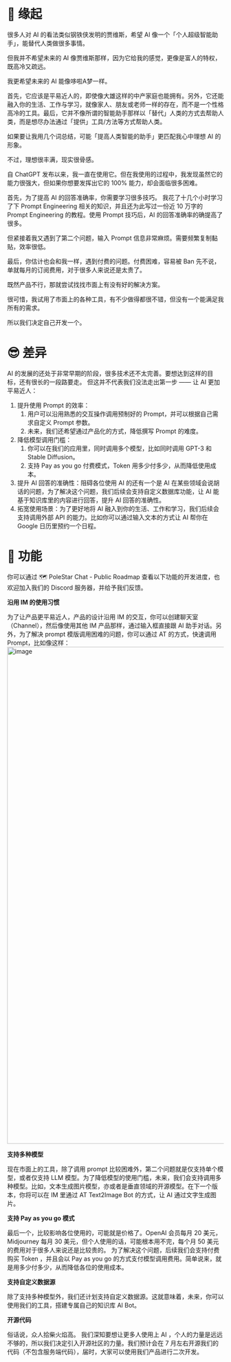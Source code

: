 # 🤔 缘起
很多人对 AI 的看法类似钢铁侠发明的贾维斯，希望 AI 像一个「个人超级智能助手」，能替代人类做很多事情。

但我并不希望未来的 AI 像贾维斯那样，因为它给我的感觉，更像是富人的特权，既高冷又疏远。

我更希望未来的 AI 能像哆啦A梦一样。

首先，它应该是平易近人的，即使像大雄这样的中产家庭也能拥有。另外，它还能融入你的生活、工作与学习，就像家人、朋友或老师一样的存在，而不是一个性格高冷的工具。最后，它并不像所谓的智能助手那样以「替代」人类的方式去帮助人类，而是想尽办法通过「提供」工具/方法等方式帮助人类。

如果要让我用几个词总结，可能「提高人类智能的助手」更匹配我心中理想 AI 的形象。

不过，理想很丰满，现实很骨感。

自 ChatGPT 发布以来，我一直在使用它。但在我使用的过程中，我发现虽然它的能力很强大，但如果你想要发挥出它的 100% 能力，却会面临很多困难。

首先，为了提高 AI 的回答准确率，你需要学习很多技巧。
我花了十几个小时学习了下 Prompt Engineering 相关的知识，并且还为此写过一份近 10 万字的 Prompt Engineering 的教程。使用 Prompt 技巧后，AI 的回答准确率的确提高了很多。

但紧接着我又遇到了第二个问题，输入 Prompt 信息非常麻烦。需要频繁复制黏贴，效率很低。

最后，你估计也会和我一样，遇到付费的问题。付费困难，容易被 Ban 先不说，单就每月的订阅费用，对于很多人来说还是太贵了。

既然产品不行，那就尝试找找市面上有没有好的解决方案。

很可惜，我试用了市面上的各种工具，有不少做得都很不错，但没有一个能满足我所有的需求。

所以我们决定自己开发一个。

# 😎 差异
AI 的发展的还处于非常早期的阶段，很多技术还不太完善。要想达到这样的目标，还有很长的一段路要走。
但这并不代表我们没法走出第一步 —— 让 AI 更加平易近人：

1. 提升使用 Prompt 的效率：
   1. 用户可以沿用熟悉的交互操作调用预制好的 Prompt，并可以根据自己需求自定义 Prompt 参数。
   2. 未来，我们还希望通过产品化的方式，降低撰写 Prompt 的难度。
2. 降低模型调用门槛：
   1. 你可以在我们的应用里，同时调用多个模型，比如同时调用 GPT-3 和 Stable Diffusion。
   2. 支持 Pay as you go 付费模式，Token 用多少付多少，从而降低使用成本。
3. 提升 AI 回答的准确性：阻碍各位使用 AI 的还有一个是 AI 在某些领域会说胡话的问题，为了解决这个问题，我们后续会支持自定义数据库功能，让 AI 能基于知识库里的内容进行回答，提升 AI 回答的准确性。
4. 拓宽使用场景：为了更好地将 AI 融入到你的生活、工作和学习，我们后续会支持调用外部 API 的能力。比如你可以通过输入文本的方式让 AI 帮你在 Google 日历里预约一个日程。

# 🚀 功能
你可以通过 🗺️ PoleStar Chat - Public Roadmap 查看以下功能的开发进度，也欢迎加入我们的 Discord 服务器，并给予我们反馈。

**沿用 IM 的使用习惯**

为了让产品更平易近人，产品的设计沿用 IM 的交互，你可以创建聊天室（Channel），然后像使用其他 IM 产品那样，通过输入框直接跟 AI 助手对话。另外，为了解决 prompt 模版调用困难的问题，你可以通过 AT 的方式，快速调用 Prompt，比如像这样：
<img width="1153" alt="image" src="https://github.com/thinkingjimmy/PoleStarChat/assets/37492595/d4a05277-6843-46d3-abc7-726f4c56e258">

**支持多种模型**

现在市面上的工具，除了调用 prompt 比较困难外，第二个问题就是仅支持单个模型，或者仅支持 LLM 模型。为了降低模型的使用门槛，未来，我们会支持调用多种模型。比如，文本生成图片模型，亦或者是垂直领域的开源模型。在下一个版本，你将可以在 IM 里通过 AT Text2Image Bot 的方式，让 AI 通过文字生成图片。

**支持 Pay as you go 模式**

最后一个，比较影响各位使用的，可能就是价格了。OpenAI 会员每月 20 美元，Midjourney 每月 30 美元，但个人使用的话，可能根本用不完，每个月 50 美元的费用对于很多人来说还是比较贵的。
为了解决这个问题，后续我们会支持付费购买 Token ，并且会以 Pay as you go 的方式支付模型调用费用。简单说来，就是用多少付多少，从而降低各位的使用成本。

**支持自定义数据源**

除了支持多种模型外，我们还计划支持自定义数据源。这就意味着，未来，你可以使用我们的工具，搭建专属自己的知识库 AI Bot。

**开源代码**

俗话说，众人拾柴火焰高。
我们深知要想让更多人使用上 AI ，个人的力量是远远不够的，所以我们决定引入开源社区的力量。我们预计会在 7 月左右开源我们的代码（不包含服务端代码），届时，大家可以使用我们产品进行二次开发。






